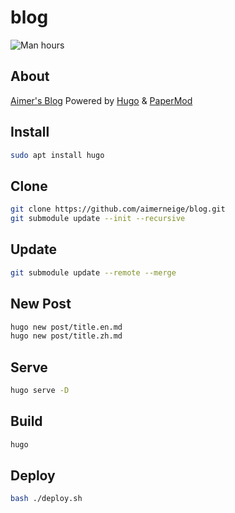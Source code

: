 # blog

![Man hours](https://img.shields.io/endpoint?url=https%3A%2F%2Fmanhours.aiursoft.cn%2Fr%2Fgithub.com%2Faimerneige%2Fblog.json)

## About

[Aimer's Blog](https://aimerneige.com/) Powered by [Hugo](https://gohugo.io/) & [PaperMod](https://github.com/adityatelange/hugo-PaperMod/)

## Install

```bash
sudo apt install hugo
```

## Clone

```bash
git clone https://github.com/aimerneige/blog.git
git submodule update --init --recursive
```

## Update

```bash
git submodule update --remote --merge
```

## New Post

```bash
hugo new post/title.en.md
hugo new post/title.zh.md
```

## Serve

```bash
hugo serve -D
```

## Build

```bash
hugo
```

## Deploy

```bash
bash ./deploy.sh
```

